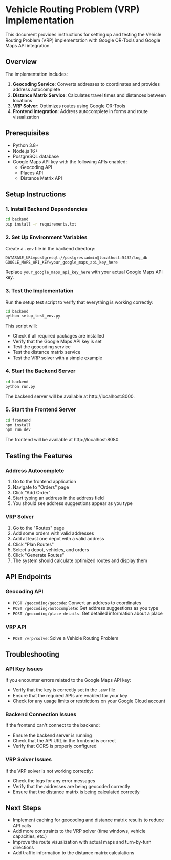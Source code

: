 # Vehicle Routing Problem (VRP) Implementation

This document provides instructions for setting up and testing the Vehicle Routing Problem (VRP) implementation with Google OR-Tools and Google Maps API integration.

## Overview

The implementation includes:

1. **Geocoding Service**: Converts addresses to coordinates and provides address autocomplete
2. **Distance Matrix Service**: Calculates travel times and distances between locations
3. **VRP Solver**: Optimizes routes using Google OR-Tools
4. **Frontend Integration**: Address autocomplete in forms and route visualization

## Prerequisites

- Python 3.8+
- Node.js 16+
- PostgreSQL database
- Google Maps API key with the following APIs enabled:
  - Geocoding API
  - Places API
  - Distance Matrix API

## Setup Instructions

### 1. Install Backend Dependencies

```bash
cd backend
pip install -r requirements.txt
```

### 2. Set Up Environment Variables

Create a `.env` file in the backend directory:

```
DATABASE_URL=postgresql://postgres:admin@localhost:5432/log_db
GOOGLE_MAPS_API_KEY=your_google_maps_api_key_here
```

Replace `your_google_maps_api_key_here` with your actual Google Maps API key.

### 3. Test the Implementation

Run the setup test script to verify that everything is working correctly:

```bash
cd backend
python setup_test_env.py
```

This script will:
- Check if all required packages are installed
- Verify that the Google Maps API key is set
- Test the geocoding service
- Test the distance matrix service
- Test the VRP solver with a simple example

### 4. Start the Backend Server

```bash
cd backend
python run.py
```

The backend server will be available at http://localhost:8000.

### 5. Start the Frontend Server

```bash
cd frontend
npm install
npm run dev
```

The frontend will be available at http://localhost:8080.

## Testing the Features

### Address Autocomplete

1. Go to the frontend application
2. Navigate to "Orders" page
3. Click "Add Order"
4. Start typing an address in the address field
5. You should see address suggestions appear as you type

### VRP Solver

1. Go to the "Routes" page
2. Add some orders with valid addresses
3. Add at least one depot with a valid address
4. Click "Plan Routes"
5. Select a depot, vehicles, and orders
6. Click "Generate Routes"
7. The system should calculate optimized routes and display them

## API Endpoints

### Geocoding API

- `POST /geocoding/geocode`: Convert an address to coordinates
- `POST /geocoding/autocomplete`: Get address suggestions as you type
- `POST /geocoding/place-details`: Get detailed information about a place

### VRP API

- `POST /vrp/solve`: Solve a Vehicle Routing Problem

## Troubleshooting

### API Key Issues

If you encounter errors related to the Google Maps API key:
- Verify that the key is correctly set in the `.env` file
- Ensure that the required APIs are enabled for your key
- Check for any usage limits or restrictions on your Google Cloud account

### Backend Connection Issues

If the frontend can't connect to the backend:
- Ensure the backend server is running
- Check that the API URL in the frontend is correct
- Verify that CORS is properly configured

### VRP Solver Issues

If the VRP solver is not working correctly:
- Check the logs for any error messages
- Verify that the addresses are being geocoded correctly
- Ensure that the distance matrix is being calculated correctly

## Next Steps

- Implement caching for geocoding and distance matrix results to reduce API calls
- Add more constraints to the VRP solver (time windows, vehicle capacities, etc.)
- Improve the route visualization with actual maps and turn-by-turn directions
- Add traffic information to the distance matrix calculations 